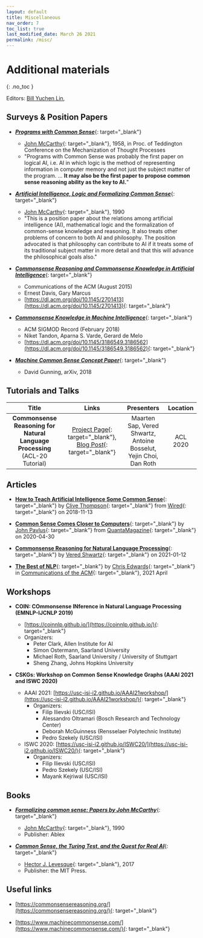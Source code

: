 ```yaml
---
layout: default
title: Miscellaneous
nav_order: 7
toc_list: true
last_modified_date: March 26 2021
permalink: /misc/
---
```

# Additional materials
{: .no_toc }

Editors: [Bill Yuchen Lin](https://yuchenlin.xyz/), 

## Surveys & Position Papers

- [***Programs with Common Sense***](http://jmc.stanford.edu/articles/mcc59.html){: target="_blank"}
    - [John McCarthy](http://jmc.stanford.edu/){: target="_blank"}, 1958, in Proc. of Teddington Conference on the Mechanization of Thought Processes
    - "Programs with Common Sense was probably the first paper on logical AI, i.e. AI in which logic is the method of representing information in computer memory and not just the subject matter of the program. ... **It may also be the first paper to propose common sense reasoning ability as the key to AI.**"

- [***Artificial Intelligence, Logic and Formalizing Common Sense***](http://jmc.stanford.edu/articles/ailogic.html){: target="_blank"}
    - [John McCarthy](http://jmc.stanford.edu/){: target="_blank"}, 1990
    - "This is a position paper about the relations among artificial intelligence (AI), mathematical logic and the formalization of common-sense knowledge and reasoning. It also treats other problems of concern to both AI and philosophy. The position advocated is that philosophy can contribute to AI if it treats some of its traditional subject matter in more detail and that this will advance the philosophical goals also."

- [***Commonsense Reasoning and Commonsense Knowledge in Artificial Intelligence***](https://cs.nyu.edu/davise/papers/CommonsenseFinal.pdf){: target="_blank"}
    - Communications of the ACM (August 2015) 
    - Ernest Davis, Gary Marcus
    - [https://dl.acm.org/doi/10.1145/2701413](https://dl.acm.org/doi/10.1145/2701413){: target="_blank"}

- [***Commonsense Knowledge in Machine Intelligence***](https://dl.acm.org/doi/10.1145/3186549.3186562){: target="_blank"}
    - ACM SIGMOD Record (February 2018)
    - Niket Tandon, Aparna S. Varde, Gerard de Melo
    - [https://dl.acm.org/doi/10.1145/3186549.3186562](https://dl.acm.org/doi/10.1145/3186549.3186562){: target="_blank"}
    
- [***Machine Common Sense Concept Paper***](https://arxiv.org/abs/1810.07528){: target="_blank"}
    - David Gunning, arXiv, 2018




## Tutorials and Talks 

| Title | Links | Presenters |  Location  | 
| :------------:| :-----: | :------: | :----------: |
| **Commonsense Reasoning for Natural Language Processing** (ACL-20 Tutorial) | [Project Page](https://homes.cs.washington.edu/~msap/acl2020-commonsense/){: target="_blank"}, [Blog Post](http://veredshwartz.blogspot.com/2021/01/commonsense-reasoning-for-natural.html){: target="_blank"} | Maarten Sap, Vered Shwartz, Antoine Bosselut, Yejin Choi, Dan Roth |  ACL 2020 |

## Articles


- [**How to Teach Artificial Intelligence Some Common Sense**](https://www.wired.com/story/how-to-teach-artificial-intelligence-common-sense/){: target="_blank"} by [Clive Thompson](https://twitter.com/pomeranian99){: target="_blank"} from [Wired](https://www.wired.com/){: target="_blank"}  on 2018-11-13


- [**Common Sense Comes Closer to Computers**](https://www.quantamagazine.org/common-sense-comes-to-computers-20200430/){: target="_blank"} by [John Pavlus](https://www.quantamagazine.org/authors/john-pavlus/){: target="_blank"} from [QuantaMagazine](https://www.quantamagazine.org/){: target="_blank"}  on 2020-04-30


- [**Commonsense Reasoning for Natural Language Processing**](http://veredshwartz.blogspot.com/2021/01/commonsense-reasoning-for-natural.html){: target="_blank"} by [Vered Shwartz](https://vered1986.github.io/){: target="_blank"} on 2021-01-12


- [**The Best of NLP**](https://cacm.acm.org/magazines/2021/4/251336-the-best-of-nlp/fulltext){: target="_blank"} by [Chris Edwards](https://chrised.com/){: target="_blank"} in [Communications of the ACM](https://cacm.acm.org/){: target="_blank"}, 2021 April




## Workshops

- **COIN: COmmonsense INference in Natural Language Processing (EMNLP-IJCNLP 2019)**
    -  [https://coinnlp.github.io/](https://coinnlp.github.io/){: target="_blank"}
    - Organizers: 
        - Peter Clark, Allen Institute for AI
        - Simon Ostermann, Saarland University
        - Michael Roth, Saarland University / University of Stuttgart
        - Sheng Zhang, Johns Hopkins University

- **CSKGs: Workshop on Common Sense Knowledge Graphs (AAAI 2021 and ISWC 2020)**
    - AAAI 2021: [https://usc-isi-i2.github.io/AAAI21workshop/](https://usc-isi-i2.github.io/AAAI21workshop/){: target="_blank"}
        - Organizers: 
            - Filip Ilievski (USC/ISI) 
            - Alessandro Oltramari (Bosch Research and Technology Center)
            - Deborah McGuinness (Rensselaer Polytechnic Institute)
            - Pedro Szekely (USC/ISI)
    - ISWC 2020: [https://usc-isi-i2.github.io/ISWC20/](https://usc-isi-i2.github.io/ISWC20/){: target="_blank"}
        - Organizers: 
            - Filip Ilievski (USC/ISI) 
            - Pedro Szekely (USC/ISI)
            - Mayank Kejriwal (USC/ISI)




## Books 

- [***Formalizing common sense: Papers by John McCarthy***](https://www.sciencedirect.com/science/article/pii/0004370295900187){: target="_blank"}
    - [John McCarthy](http://jmc.stanford.edu/){: target="_blank"}, 1990
    - Publisher: Ablex

- [***Common Sense, the Turing Test, and the Quest for Real AI***](https://mitpress.mit.edu/books/common-sense-turing-test-and-quest-real-ai){: target="_blank"}
    - [Hector J. Levesque](https://www.cs.toronto.edu/~hector/){: target="_blank"}, 2017
    - Publisher: the MIT Press.


## Useful links

- [https://commonsensereasoning.org/](https://commonsensereasoning.org/){: target="_blank"}
 
- [https://www.machinecommonsense.com/](https://www.machinecommonsense.com/){: target="_blank"} 